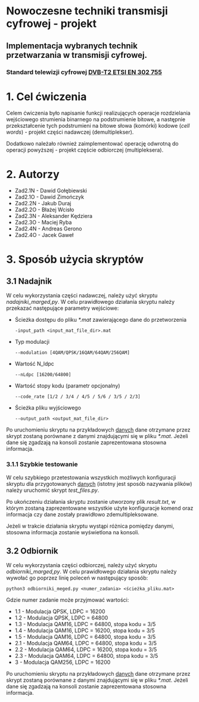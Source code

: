 # Nowoczesne techniki transmisji cyfrowej - projekt

## Implementacja wybranych technik przetwarzania w transmisji cyfrowej.
### Standard telewizji cyfrowej [DVB-T2 ETSI EN 302 755](https://www.etsi.org/deliver/etsi_en/302700_302799/302755/01.02.01_40/en_302755v010201o.pdf)

# 1. Cel ćwiczenia
Celem ćwiczenia było napisanie funkcji realizujących operacje rozdzielania wejściowego strumienia
binarnego na podstrumienie bitowe, a następnie przekształcenie tych podstrumieni na bitowe słowa 
(komórki) kodowe (_cell words_) - projekt części nadawczej (demultiplekser).

Dodatkowo należało również zaimplementować operację odwrotną do operacji powyższej - projekt 
częście odbiorczej (multipleksera).

# 2. Autorzy
- Zad2.1N - Dawid Gołębiewski
- Zad2.1O - Dawid Zimończyk
- Zad2.2N - Jakub Duraj
- Zad2.2O - Błażej Wcisło
- Zad2.3N - Aleksander Kędziera
- Zad2.3O - Maciej Ryba
- Zad2.4N - Andreas Gerono
- Zad2.4O - Jacek Gaweł

# 3. Sposób użycia skryptów
## 3.1 Nadajnik
W celu wykorzystania części nadawczej, należy użyć skryptu _nadajniki_marged,py_. W celu prawidłowego
działania skryptu należy przekazać następujące parametry wejściowe:
- Ścieżka dostępu do pliku _*.mat_ zawierającego dane do przetworzenia 
    ```-
    -input_path <input_mat_file_dir>.mat
    ```
- Typ modulacji
    ```
    --modulation [4QAM/QPSK/16QAM/64QAM/256QAM]
    ```
- Wartość N_ldpc
    ```
    --nLdpc [16200/64800]
    ```
- Wartość stopy kodu (parametr opcjonalny)
    ```
    --code_rate [1/2 / 3/4 / 4/5 / 5/6 / 3/5 / 2/3]
    ```
- Ścieżka pliku wyjściowego
    ```
    --output_path <output_mat_file_dir>
    ```
  
Po uruchomieniu skryptu na przykładowych [danych](./mat_test_files) dane otrzymane przez skrypt 
zostaną porównane z danymi znajdującymi się w pliku _*.mat_. Jeżeli dane się zgadzają na konsoli
zostanie zaprezentowana stosowna informacja.

### 3.1.1 Szybkie testowanie
W celu szybkiego przetestowania wszystkich możliwych konfiguracji skryptu dla przygotowanych 
[danych](./mat_test_files) (istotny jest sposób nazywania plików) należy uruchomić skrypt 
_test_files.py_.

Po ukończeniu działania skryptu zostanie utworzony plik _result.txt_, w którym zostaną zaprezentowane
wszystkie użyte konfiguracje komend oraz informacja czy dane zostały prawidłowo zdemultipleksowane.

Jeżeli w trakcie działania skryptu wystąpi różnica pomiędzy danymi, stosowna informacja zostanie 
wyświetlona na konsoli.

## 3.2 Odbiornik
W celu wykorzystania części odbiorczej, należy użyć skryptu _odbiorniki_marged,py_. 
W celu prawidłowego działania skryptu należy wywołać go poprzez linię poleceń w następujący sposób:

```
python3 odbiorniki_meged.py <numer_zadania> <ścieżka_pliku.mat>
```

Gdzie numer zadanie może przyjmować wartości:
- 1.1 - Modulacja QPSK, LDPC = 16200
- 1.2 - Modulacja QPSK, LDPC = 64800
- 1.3 - Modulacja QAM16, LDPC = 64800, stopa kodu = 3/5
- 1.4 - Modulacja QAM16, LDPC = 16200, stopa kodu = 3/5
- 1.5 - Modulacja QAM16, LDPC = 64800, stopa kodu = 3/5
- 2.1 - Modulacja QAM64, LDPC = 64800, stopa kodu = 3/5
- 2.2 - Modulacja QAM64, LDPC = 16200, stopa kodu = 3/5
- 2.3 - Modulacja QAM64, LDPC = 64800, stopa kodu = 3/5
- 3   - Modulacja QAM256, LDPC = 16200

Po uruchomieniu skryptu na przykładowych [danych](./mat_test_files) dane otrzymane przez skrypt 
zostaną porównane z danymi znajdującymi się w pliku _*.mat_. Jeżeli dane się zgadzają na konsoli
zostanie zaprezentowana stosowna informacja.
